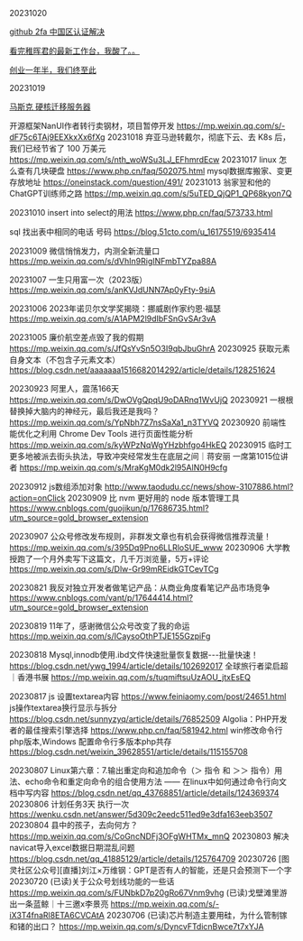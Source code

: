 20231020

[github 2fa 中国区认证解决](https://www.jerrycoding.com/article/github-f2a/)

[看完稚晖君的最新工作台，我酸了。。](https://mp.weixin.qq.com/s/bmOYhMxqEGM6EMq-l9EIlw)

[创业一年半，我们终至此](https://mp.weixin.qq.com/s/Vsu246zmKJ5qfdmb9ALnQA)



20231019

[马斯克 硬核迁移服务器](https://mp.weixin.qq.com/s/pWJxFo4tJGpJvo41REmL_w)

开源框架NanUI作者转行卖钢材，项目暂停开发
https://mp.weixin.qq.com/s/-dF75c6TAj9EEXkxXx6fXg
20231018
弃亚马逊转戴尔，彻底下云、去 K8s 后，我们已经节省了 100 万美元
https://mp.weixin.qq.com/s/nth_woWSu3LJ_EFhmrdEcw
20231017
linux 怎么查有几块硬盘
https://www.php.cn/faq/502075.html
mysql数据库搬家、变更存放地址
https://oneinstack.com/question/491/
20231013
翁家翌和他的ChatGPT训练师之路
https://mp.weixin.qq.com/s/5uTED_QjQP1_QP68kyon7Q

20231010
insert into select的用法
https://www.php.cn/faq/573733.html

sql 找出表中相同的电话 号码
https://blog.51cto.com/u_16175519/6935414

20231009
微信悄悄发力，内测全新流量口
https://mp.weixin.qq.com/s/dVhIn9RigINFmbTYZpa88A

20231007
一生只用富一次（2023版）
https://mp.weixin.qq.com/s/anKVJdUNN7Ap0yFty-9siA

20231006
2023年诺贝尔文学奖揭晓：挪威剧作家约恩·福瑟
https://mp.weixin.qq.com/s/A1APM2l9dIbFSnGvSAr3vA

20231005
廉价航空差点毁了我的假期
https://mp.weixin.qq.com/s/JfQsYvSn5O3I9qbJbuGhrA
20230925
获取元素自身文本（不包含子元素文本）
https://blog.csdn.net/aaaaaaa1516682014292/article/details/128251624

20230923
阿里人，震荡166天
https://mp.weixin.qq.com/s/DwOVgQpqU9oDARnq1WvUjQ
20230921
一根根替换掉大脑内的神经元，最后我还是我吗？
https://mp.weixin.qq.com/s/YpNbh7Z7nsSaXa1_n3TYVQ
20230920
前端性能优化之利用 Chrome Dev Tools 进行页面性能分析
https://mp.weixin.qq.com/s/kyWPzNqWgYHzbhfgo4HkEQ
20230915
临时工更多地被派去街头执法，导致冲突经常发生在底层之间｜蒋安丽 一席第1015位讲者
https://mp.weixin.qq.com/s/MraKgM0dk2l95AlN0H9cfg

20230912
js数组添加对象
http://www.taodudu.cc/news/show-3107886.html?action=onClick
20230909
比 nvm 更好用的 node 版本管理工具
https://www.cnblogs.com/guojikun/p/17686735.html?utm_source=gold_browser_extension

20230907
公众号修改发布规则，非群发文章也有机会获得微信推荐流量！
https://mp.weixin.qq.com/s/395Dq9Pno6LLRloSUE_www
20230906
大学教授跑了一个月外卖写下这篇文，几千万浏览量，5万+评论
https://mp.weixin.qq.com/s/Dlw-Gr99mREidkGTCevTCg

20230821
我反对独立开发者做笔记产品：从商业角度看笔记产品市场竞争
https://www.cnblogs.com/vant/p/17644414.html?utm_source=gold_browser_extension

20230819
11年了，感谢微信公众号改变了我的命运
https://mp.weixin.qq.com/s/ICaysoOthPTJE155GzpiFg

20230818
Mysql,innodb使用.ibd文件快速批量恢复数据---批量快速！
https://blog.csdn.net/ywg_1994/article/details/102692017
全球旅行者梁启超｜香港书展
https://mp.weixin.qq.com/s/tuqmiftsuUzAOU_jtxEsEQ

20230817
js 设置textarea内容
https://www.feiniaomy.com/post/24651.html
js操作textarea换行显示与拆分
https://blog.csdn.net/sunnyzyq/article/details/76852509
Algolia：PHP开发者的最佳搜索引擎选择
https://www.php.cn/faq/581942.html
win修改命令行php版本,Windows 配置命令行多版本php共存
https://blog.csdn.net/weixin_39628551/article/details/115155708

20230807
Linux第六章：7.输出重定向和追加命令（＞ 指令 和 ＞＞ 指令）用法、echo命令和重定向命令的组合使用方法 —— 在linux中如何通过命令行向文档中写内容
https://blog.csdn.net/qq_43768851/article/details/124369374
20230806
计划任务3天 执行一次
https://wenku.csdn.net/answer/5d309c2eedc511ed9e3dfa163eeb3507
20230804
县中的孩子，去向何方？
https://mp.weixin.qq.com/s/CoGncNDFj3OFgWHTMx_mnQ
20230803
解决navicat导入excel数据日期混乱问题
https://blog.csdn.net/qq_41885129/article/details/125764709
20230726
[图灵社区公众号][直播]刘江×万维钢：GPT是否有人的智能，还是只会预测下一个字
20230720
(已读)关于公众号划线功能的一些话
https://mp.weixin.qq.com/s/FUNbkD7p20gRo67Vnm9vhg
(已读)戈壁滩里游出一条蓝鲸｜十三邀x李景亮
https://mp.weixin.qq.com/s/-iX3T4fnaRl8ETA6CVCAtA
20230706
(已读)芯片制造主要用硅，为什么管制镓和锗的出口？
https://mp.weixin.qq.com/s/DyncvFTdicnBwce7t7xYJA